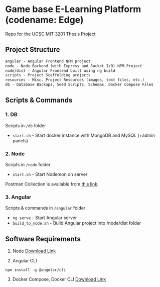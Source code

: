 # Game base E-Learning Platform (codename: Edge)
Repo for the UCSC MIT 3201 Thesis Project

## Project Structure

```txt
angular - Angular Frontend NPM project
node - Node Backend (with Express and Socket I/O) NPM Project
node/dist - Angular Frontend built using ng build
scripts - Project Scaffolding projects
resources - Misc. Project Resources (images, text files, etc.)
db - Database Backups, Seed Scripts, Schemas, Docker Compose Files
```

## Scripts & Commands

### 1. DB
Scripts in `/db` folder

- `start.sh` - Start docker instance with MongoDB and MySQL (+admin panels)

### 2. Node
Scripts in `/node` folder

- `start.sh` - Start Nodemon on server

Postman Collection is available from [this link](https://www.getpostman.com/collections/8eeac3e774c23078aab1).

### 3. Angular
Scripts & commands in `/angular` folder

- `ng serve` - Start Angular server
- `build_to_node.sh` - Build Angular project into /node/dist folder

## Software Requirements

1. Node
[Download Link](https://nodejs.org/en/download/)

2. Angular CLI
```shell
npm install -g @angular/cli
```

3. Docker Compose, Docker CLI
[Download Link](https://docs.docker.com/get-docker/)
